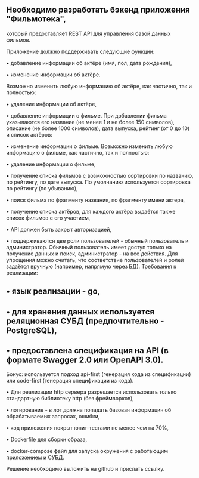 ## Необходимо разработать бэкенд приложения "Фильмотека", 

который предоставляет REST API для управления базой данных фильмов.


Приложение должно поддерживать следующие функции:

• добавление информации об актёре (имя, пол, дата рождения),

• изменение информации об актёре.

Возможно изменить любую информацию об актёре, как частично, так и полностью:

• удаление информации об актёре,

• добавление информации о фильме.
При добавлении фильма указываются его название (не менее 1 и не более 150 символов), описание (не более 1000 символов), дата выпуска, рейтинг (от 0 до 10) и список актёров:

• изменение информации о фильме.
Возможно изменить любую информацию о фильме, как частично, так и полностью:

• удаление информации о фильме,

• получение списка фильмов с возможностью сортировки по названию, по рейтингу, по дате выпуска. По умолчанию используется сортировка по рейтингу (по убыванию),

• поиск фильма по фрагменту названия, по фрагменту имени актера,

• получение списка актёров, для каждого актёра выдаётся также список фильмов с его участием,

• API должен быть закрыт авторизацией,

• поддерживаются две роли пользователей - обычный пользователь и администратор. Обычный пользователь имеет доступ только на получение данных и поиск, администратор - на все действия. Для упрощения можно считать, что соответствие пользователей и ролей задаётся вручную (например, напрямую через БД).
Требования к реализации:

## • язык реализации - go,

## • для хранения данных используется реляционная СУБД (предпочтительно - PostgreSQL),

## • предоставлена спецификация на АРІ (в формате Swagger 2.0 или ОрепАРІ 3.0).

Бонус: используется подход api-first (генерация кода из спецификации) или code-first (генерация спецификации из кода).

• Для реализации http сервера разрешается использовать только стандартную библиотеку http (без фреймворков),

• логирование - в лог должна попадать базовая информация об обрабатываемых запросах, ошибки,

• код приложения покрыт юнит-тестами не менее чем на 70%,

• Dockerfile для сборки образа,

• docker-compose файл для запуска окружения с работающим приложением и СУБД.

Решение необходимо выложить на github и прислать ссылку.
